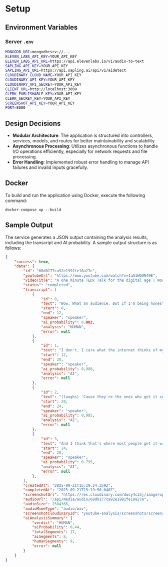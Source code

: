 
# Setup
## Environment Variables

### Server `.env`  
```bash
MONGODB_URI=mongodb+srv://...
ELEVEN_LABS_API_KEY=YOUR_API_KEY
ELEVEN_LABS_API_URL=https://api.elevenlabs.io/v1/audio-to-text
SAPLING_API_KEY=YOUR_API_KEY
SAPLING_API_URL=https://api.sapling.ai/api/v1/aidetect
CLOUDINARY_CLOUD_NAME=YOUR_API_KEY
CLOUDINARY_API_KEY=YOUR_API_KEY
CLOUDINARY_API_SECRET=YOUR_API_KEY
CLIENT_URL=http://localhost:3000
CLERK_PUBLISHABLE_KEY=YOUR_API_KEY
CLERK_SECRET_KEY=YOUR_API_KEY
SCREENSHOT_API_KEY=YOUR_API_KEY
PORT=8080
```  

## Design Decisions

- **Modular Architecture**: The application is structured into controllers, services, models, and routes for better maintainability and scalability.
- **Asynchronous Processing**: Utilizes asynchronous functions to handle I/O operations efficiently, especially for network requests and file processing.
- **Error Handling**: Implemented robust error handling to manage API failures and invalid inputs gracefully.

## Docker

To build and run the application using Docker, execute the following command:
```
docker-compose up --build
```

## Sample Output

The service generates a JSON output containing the analysis results, including the transcript and AI probability. A sample output structure is as follows:
```json
{
    "success": true,
    "data": {
        "id": "68d0177ca92e1991fe10a27e",
        "youtubeUrl": "https://www.youtube.com/watch?v=1aA1WGON49E",
        "videoTitle": "A one minute TEDx Talk for the digital age | Woody Roseland | TEDxMileHigh",
        "status": "completed",
        "transcript": [
            {
                "id": 0,
                "text": "Wow. What an audience. But if I'm being honest, I don't care what you think of my talk.",
                "start": 0,
                "end": 12,
                "speaker": "speaker",
                "ai_probability": 0.002,
                "analysis": "HUMAN",
                "error": null
            },
            {
                "id": 1,
                "text": "I don't. I care what the internet thinks of my talk.",
                "start": 12,
                "end": 20,
                "speaker": "speaker",
                "ai_probability": 0.988,
                "analysis": "AI",
                "error": null
            },
            {
                "id": 2,
                "text": "(laughs) 'Cause they're the ones who get it seen and get it shared.",
                "start": 20,
                "end": 24,
                "speaker": "speaker",
                "ai_probability": 0.985,
                "analysis": "AI",
                "error": null
            },
            {
                "id": 3,
                "text": "And I think that's where most people get it wrong.",
                "start": 24,
                "end": 28,
                "speaker": "speaker",
                "ai_probability": 0.795,
                "analysis": "AI",
                "error": null
            },
        ],
        "createdAt": "2025-09-21T15:19:24.359Z",
        "completedAt": "2025-09-21T15:19:56.040Z",
        "screenshotUrl": "https://res.cloudinary.com/dwcy4cz5j/image/upload/v1758467972/youtube-analysis/screenshots/screenshot_68d0177ca92e1991fe10a27e.png",
        "audioUrl": "/api/media/audio/68d0177ca92e1991fe10a27e",
        "audioSize": 2584366,
        "audioMimeType": "audio/wav",
        "screenshotCloudinaryId": "youtube-analysis/screenshots/screenshot_68d0177ca92e1991fe10a27e",
        "aiAnalysisSummary": {
            "verdict": "HUMAN",
            "aiProbability": 0.44,
            "totalSegments": 17,
            "aiSegments": 8,
            "humanSegments": 9,
            "error": null
        }
    }
}
```